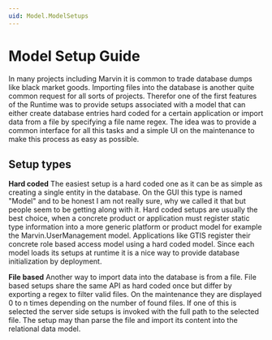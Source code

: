 ```yaml
---
uid: Model.ModelSetups
---
```

# Model Setup Guide

In many projects including Marvin it is common to trade database dumps like black market goods. Importing files into the database is another quite common request for all sorts of projects. Therefor one of the first features of the Runtime was to provide setups associated with a model that can either create database entries hard coded for a certain application or import data from a file by specifying a file name regex. The idea was to provide a common interface for all this tasks and a simple UI on the maintenance to make this process as easy as possible.

## Setup types

**Hard coded**
The easiest setup is a hard coded one as it can be as simple as creating a single entity in the database. On the GUI this type is named "Model" and to be honest I am not really sure, why we called it that but people seem to be getting along with it. Hard coded setups are usually the best choice, when a concrete product or application must register static type information into a more generic platform or product model for example the Marvin.UserManagement model. Applications like GTIS register their concrete role based access model using a hard coded model. Since each model loads its setups at runtime it is a nice way to provide database initialization by deployment.

**File based**
Another way to import data into the database is from a file. File based setups share the same API as hard coded once but differ by exporting a regex to filter valid files. On the maintenance they are displayed 0 to n times depending on the number of found files. If one of this is selected the server side setups is invoked with the full path to the selected file. The setup may than parse the file and import its content into the relational data model.